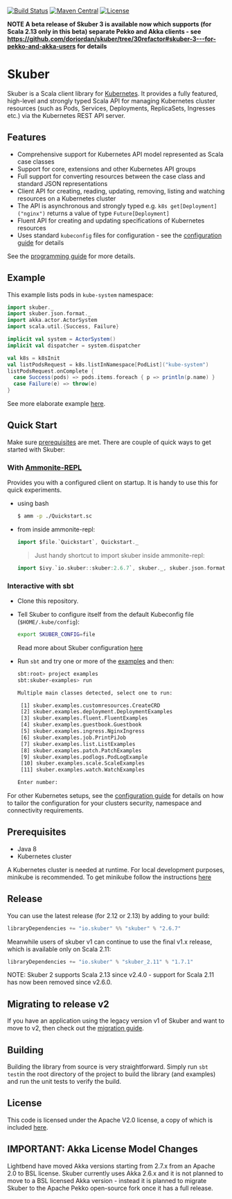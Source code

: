 [![Build Status](https://travis-ci.org/doriordan/skuber.svg?branch=master)](https://travis-ci.org/doriordan/skuber)
[![Maven Central](https://maven-badges.herokuapp.com/maven-central/io.skuber/skuber_2.12/badge.svg)](http://search.maven.org/#search|ga|1|g:%22io.skuber%22a:%22skuber_2.12%22)
[![License](https://img.shields.io/badge/License-Apache%202.0-blue.svg)](https://github.com/doriordan/skuber/blob/master/LICENSE.txt)

**NOTE A beta release of Skuber 3 is available now which supports (for Scala 2.13 only in this beta) separate Pekko and Akka clients - see https://github.com/doriordan/skuber/tree/30refactor#skuber-3---for-pekko-and-akka-users for details**

# Skuber
 
Skuber is a Scala client library for [Kubernetes](http://kubernetes.io). It provides a fully featured, high-level and strongly typed Scala API for managing Kubernetes cluster resources (such as Pods, Services, Deployments, ReplicaSets, Ingresses  etc.) via the Kubernetes REST API server.

## Features

- Comprehensive support for Kubernetes API model represented as Scala case classes
- Support for core, extensions and other Kubernetes API groups
- Full support for converting resources between the case class and standard JSON representations
- Client API for creating, reading, updating, removing, listing and watching resources on a Kubernetes cluster
- The API is asynchronous and strongly typed e.g. `k8s get[Deployment]("nginx")` returns a value of type `Future[Deployment]`
- Fluent API for creating and updating specifications of Kubernetes resources
- Uses standard `kubeconfig` files for configuration - see the [configuration guide](docs/Configuration.md) for details

See the [programming guide](docs/GUIDE.md) for more details.

## Example

This example lists pods in `kube-system` namespace:

  ```scala
  import skuber._
  import skuber.json.format._
  import akka.actor.ActorSystem
  import scala.util.{Success, Failure}

  implicit val system = ActorSystem()
  implicit val dispatcher = system.dispatcher

  val k8s = k8sInit
  val listPodsRequest = k8s.listInNamespace[PodList]("kube-system")
  listPodsRequest.onComplete {
    case Success(pods) => pods.items.foreach { p => println(p.name) }
    case Failure(e) => throw(e)
  }
  ```

  See more elaborate example [here](docs/Examples.md).

## Quick Start

Make sure [prerequisites](#prerequisites) are met. There are couple of quick ways to get started with Skuber:

### With [Ammonite-REPL](http://ammonite.io/#Ammonite-REPL)

Provides you with a configured client on startup. It is handy to use this for quick experiments.

- using bash

  ```bash
  $ amm -p ./Quickstart.sc
  ```

- from inside ammonite-repl:

  ```scala
  import $file.`Quickstart`, Quickstart._
  ```

  > Just handy shortcut to import skuber inside ammonite-repl:

  ```scala
  import $ivy.`io.skuber::skuber:2.6.7`, skuber._, skuber.json.format._
  ```

### Interactive with sbt

- Clone this repository.

- Tell Skuber to configure itself from the default Kubeconfig file (`$HOME/.kube/config`):

    ```bash
    export SKUBER_CONFIG=file
    ```

    Read more about Skuber configuration [here](docs/Configuration.md)

- Run `sbt` and try  one or more of the [examples](./examples/src/main/scala/skuber/examples) and then:

  ```bash
  sbt:root> project examples
  sbt:skuber-examples> run

  Multiple main classes detected, select one to run:

   [1] skuber.examples.customresources.CreateCRD
   [2] skuber.examples.deployment.DeploymentExamples
   [3] skuber.examples.fluent.FluentExamples
   [4] skuber.examples.guestbook.Guestbook
   [5] skuber.examples.ingress.NginxIngress
   [6] skuber.examples.job.PrintPiJob
   [7] skuber.examples.list.ListExamples
   [8] skuber.examples.patch.PatchExamples
   [9] skuber.examples.podlogs.PodLogExample
   [10] skuber.examples.scale.ScaleExamples
   [11] skuber.examples.watch.WatchExamples

  Enter number:
  ```

For other Kubernetes setups, see the [configuration guide](docs/Configuration.md) for details on how to tailor the configuration for your clusters security, namespace and connectivity requirements.

## Prerequisites

- Java 8
- Kubernetes cluster

A Kubernetes cluster is needed at runtime. For local development purposes, minikube is recommended.
To get minikube follow the instructions [here](https://github.com/kubernetes/minikube)

## Release

You can use the latest release (for 2.12 or 2.13) by adding to your build:

```sbt
libraryDependencies += "io.skuber" %% "skuber" % "2.6.7"
```

Meanwhile users of skuber v1 can continue to use the final v1.x release, which is available only on Scala 2.11:

```sbt
libraryDependencies += "io.skuber" % "skuber_2.11" % "1.7.1"
```

NOTE: Skuber 2 supports Scala 2.13 since v2.4.0 - support for Scala 2.11 has now been removed since v2.6.0.

## Migrating to release v2

If you have an application using the legacy version v1 of Skuber and want to move to v2, then check out the [migration guide](docs/MIGRATION_1-to-2.md).

## Building

Building the library from source is very straightforward. Simply run `sbt test`in the root directory of the project to build the library (and examples) and run the unit tests to verify the build.

## License

This code is licensed under the Apache V2.0 license, a copy of which is included [here](LICENSE.txt).

## IMPORTANT: Akka License Model Changes

Lightbend have moved Akka versions starting from 2.7.x from an Apache 2.0 to BSL license. Skuber currently uses Akka 2.6.x and it is not planned to move to a BSL licensed Akka version - instead it is planned to migrate Skuber to the Apache Pekko open-source fork once it has a full release.

